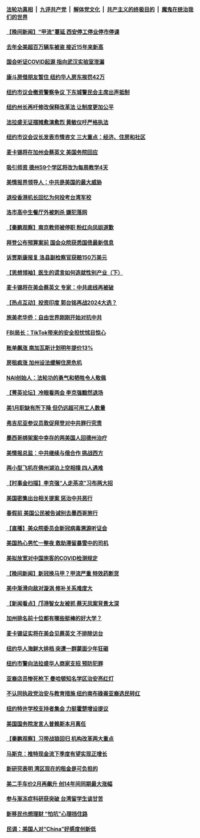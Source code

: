 ####  [法轮功真相](../../../../basic/blob/master/README.md?t=03092012) &nbsp;|&nbsp; [九评共产党](../../../../9ping.md/blob/master/README.md?t=03092012) &nbsp;|&nbsp; [解体党文化](../../../../jtdwh.md/blob/master/README.md?t=03092012)  &nbsp;|&nbsp; [共产主义的终极目的](../../../../gczydzjmd.md/blob/master/README.md?t=03092012) &nbsp;|&nbsp; [魔鬼在统治我们的世界](../../../../mgztzwmdsj.md/blob/master/README.md?t=03092012) 


#### [【晚间新闻】“甲流”蔓延 西安停工停业停市停课](../pages/nsc412/n13945866.md?t=03092012) 



#### [去年全美超百万辆车被盗 接近15年来新高](../pages/nsc412/n13946328.md?t=03092012) 

#### [国会听证COVID起源 指向武汉实验室泄漏](../pages/nsc412/n13946184.md?t=03092012) 

#### [康斗房借朋友暂住 纽约华人房东挨罚42万](../pages/nsc412/n13946151.md?t=03092012) 

#### [纽约市议会撤资警察争议 下东城警民会主席出声抵制](../pages/nsc412/n13946196.md?t=03092012) 

#### [纽约州长再吁修改保释改革法 让制度更加公平](../pages/nsc412/n13946194.md?t=03092012) 

#### [法拉盛无证摆摊愈演愈烈 黄敏仪吁严格执法](../pages/nsc412/n13946198.md?t=03092012) 

#### [纽约市议会议长发表市情咨文 三大重点：经济、住房和社区](../pages/nsc412/n13946149.md?t=03092012) 

#### [麦卡锡将在加州会蔡英文 美国务院回应](../pages/nsc412/n13946172.md?t=03092012) 

#### [吸引师资 德州59个学区将改为每周教学4天](../pages/nsc412/n13946046.md?t=03092012) 

#### [美情报界领导人：中共是美国的最大威胁](../pages/nsc412/n13945944.md?t=03092012) 

#### [退役香港机长回忆为何投考台湾军校](../pages/nsc412/n13946119.md?t=03092012) 

#### [洛市高中生餐厅外被刺杀 嫌犯落网](../pages/nsc412/n13946058.md?t=03092012) 

#### [【秦鹏观察】南京教师被停职 粉红向凤姐道歉](../pages/nsc412/n13946014.md?t=03092012) 

#### [拜登公布预算案前 国会众院获悉国债最新信息](../pages/nsc412/n13945949.md?t=03092012) 

#### [诉贾斯康报复 洛县副检察官获赔150万美元](../pages/nsc412/n13946018.md?t=03092012) 

#### [【思想领袖】医生的谎言如何造就性别产业（下）](../pages/nsc412/n13923489.md?t=03092012) 

#### [麦卡锡将在美会蔡英文 专家：中共底线再被破](../pages/nsc412/n13945873.md?t=03092012) 

#### [【热点互动】投资印度 郭台铭再战2024大选？](../pages/nsc412/n13946008.md?t=03092012) 

#### [旅美老华侨：自由世界刚刚开始对抗中共](../pages/nsc412/n13945450.md?t=03092012) 

#### [FBI局长：TikTok带来的安全担忧怵目惊心](../pages/nsc412/n13945936.md?t=03092012) 

#### [账单飙涨 南加瓦斯计划明年提价13%](../pages/nsc412/n13945995.md?t=03092012) 

#### [房租疯涨 加州设法缓解住房危机](../pages/nsc412/n13945985.md?t=03092012) 

#### [NAI创始人：法轮功的勇气和牺牲令人敬佩](../pages/nsc412/n13943228.md?t=03092012) 

#### [【菁英论坛】冷眼看两会 李克强黯然退场](../pages/nsc412/n13945959.md?t=03092012) 

#### [美1月职缺有所下降 但仍远超可用工人数量](../pages/nsc412/n13945946.md?t=03092012) 

#### [弗吉尼亚参议员敦促拜登对中共罪行究责](../pages/nsc412/n13945789.md?t=03092012) 

#### [墨西哥绑架案中幸存的两美国人回德州治疗](../pages/nsc412/n13945887.md?t=03092012) 

#### [美情报总监：中共继续与俄合作 挑战西方](../pages/nsc412/n13945882.md?t=03092012) 

#### [两小型飞机在佛州湖泊上空相撞 四人遇难](../pages/nsc412/n13945867.md?t=03092012) 

#### [【时事金扫描】李克强“人走茶凉”习布两大招](../pages/nsc412/n13945858.md?t=03092012) 

#### [美国密集出台相关提案 惩治中共恶行](../pages/nsc412/n13945776.md?t=03092012) 

#### [春假前 美国公民被告诫别去墨西哥旅行](../pages/nsc412/n13945268.md?t=03092012) 

#### [【直播】美众院委员会新冠病毒溯源听证会](../pages/nsc412/n13945247.md?t=03092012) 

#### [美国热心男忙一整夜 救助滞留暴雪中的司机](../pages/nsc412/n13944975.md?t=03092012) 

#### [美拟放宽对中国旅客的COVID检测规定](../pages/nsc412/n13945557.md?t=03092012) 

#### [【晚间新闻】新冠换马甲？甲流严重 特效药断货](../pages/nsc412/n13945579.md?t=03092012) 




#### [美中渐滑向敌对漩涡 修补关系难度大](../pages/nsc412/n13945452.md?t=03092012) 

#### [【新闻看点】邝港智女友被抓 蔡天凤案背景太深](../pages/nsc412/n13945283.md?t=03092012) 

#### [加州排名前十位都有哪些挺棒的好大学？](../pages/nsc412/n13945536.md?t=03092012) 

#### [麦卡锡证实将在美会见蔡英文 不排除访台](../pages/nsc412/n13945479.md?t=03092012) 

#### [纽约华人海鲜大排档 突遭一群蒙面少年狂砸](../pages/nsc412/n13945168.md?t=03092012) 

#### [纽约市警向法拉盛华人商家支招 预防犯罪](../pages/nsc412/n13945419.md?t=03092012) 

#### [亚裔店员惨死枪下 曼哈顿知名学区治安亮红灯](../pages/nsc412/n13945396.md?t=03092012) 

#### [不认同执政党治安与教育措施 纽约南布碌崙亚裔选民转红](../pages/nsc412/n13945424.md?t=03092012) 

#### [纽约特许学校支持者集会 力挺霍楚增设提议](../pages/nsc412/n13945387.md?t=03092012) 

#### [美国国务院发言人普赖斯本月离任](../pages/nsc412/n13945275.md?t=03092012) 

#### [【秦鹏观察】习带战狼回归 机构改革两大重点](../pages/nsc412/n13945288.md?t=03092012) 

#### [马斯克：推特现金流下季度有望实现正增长](../pages/nsc412/n13945326.md?t=03092012) 

#### [新研究表明  湾区现在的租金是可负担的](../pages/nsc412/n13945375.md?t=03092012) 

#### [美二手车价2月再飙升 创14年间同期最大涨幅](../pages/nsc412/n13945274.md?t=03092012) 

#### [参与渐冻症科研获突破 台湾留学生谈甘苦](../pages/nsc412/n13945338.md?t=03092012) 

#### [新移民也想理财 “怕坑”心理挡住路](../pages/nsc412/n13945302.md?t=03092012) 

#### [民调：美国人对“China”好感度创新低](../pages/nsc412/n13945229.md?t=03092012) 

